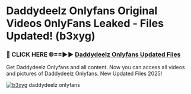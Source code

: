 # Daddydeelz Onlyfans Original Videos 0nlyFans Leaked - Files Updated! (b3xyg)

<h3>🔴 CLICK HERE 🌐==►► <a href="https://best4dudes.click/HH4t6V" rel="nofollow">Daddydeelz Onlyfans Updated Files</a></h3>

Get Daddydeelz Onlyfans and all content. Now you can access all videos and pictures of Daddydeelz Onlyfans. New Updated Files 2025!

[![b3xyg](https://github.com/user-attachments/assets/8c521d6e-e6e3-4a75-9320-d58ab9d79d5b)](https://best4dudes.click/HH4t6V)
daddydeelz onlyfans
